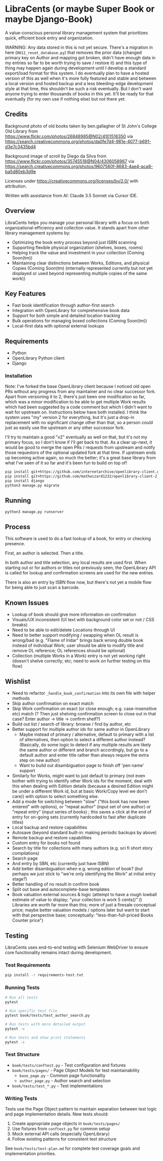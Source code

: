 # LibraCents (or maybe Super Book or maybe Django-Book)
A value-conscious personal library management system that prioritizes quick, efficient book entry and organization.

WARNING: Any data stored in this is not yet secure. There's a migration in here (`0012_reset_database.py`) that removes the prior data  (changed primary key on Author and mapping got broken, didn't have enough data in my entries so far to be worth trying to save / restore it) and this type of thing may happen again during development until I develop a standard export/load format for this system. I do eventually plan to have a hosted version of this as well when it's more fully featured and stable and between a local version and hosted backup and a less bleeding-edge development style at that time, this shouldn't be such a risk eventually. But I don't want anyone trying to enter thousands of books in this yet. It'll be ready for that eventually (for my own use if nothing else) but not there yet.

## Credits

Background photo of old books taken by ben.gallagher of St John's College Old Library from https://www.flickr.com/photos/26848985@N02/4101516350 via https://search.creativecommons.org/photos/da0fe7d4-981e-4077-b691-d3e7c3435bd4

Background image of scroll by Diego da Silva from https://www.flickr.com/photos/35745518@N04/4306058967 via https://search.creativecommons.org/photos/9607560f-8683-4ae4-aca8-ba5d80eb3d9e

Licenses under https://creativecommons.org/licenses/by/2.0/ with attribution.

Written with assistance from AI: Claude 3.5 Sonnet via Cursor IDE.

## Overview
LibraCents helps you manage your personal library with a focus on both organizational efficiency and collection value. It stands apart from other library management systems by:

- Optimizing the book entry process beyond just ISBN scanning
- Supporting flexible physical organization (shelves, boxes, rooms)
- Helping track the value and investment in your collection (Coming Soon(tm))
- Maintaining clear distinctions between Works, Editions, and physical Copies (Coming Soon(tm) (internally represented currently but not yet displayed or used beyond representing multiple copies of the same work))

## Key Features
- Fast book identification through author-first search
- Integration with OpenLibrary for comprehensive book data
- Support for both simple and detailed location tracking
- Bulk operations for managing boxed collections (Coming Soon(tm))
- Local-first data with optional external lookups

## Requirements
- Python
- OpenLibrary Python client
- Django

### Installation

Note: I've forked the base OpenLibrary client because I noticed old open PRs without any progress from any maintainer and no clear successor fork. Apart from versioning it to 2, there's just been one modification so far, which was a minor modification to be able to get multiple Work results which had been suggested by a code comment but which I didn't want to wait for upstream on. Instructions below have both installed. I think the system uses "my" version 2 for everything, but it's just a drop-in replacement with no significant change other than that, so a person could just as easily use the upstream or any other successor fork.

I'll try to maintain a good "v2" eventually as well on that, but it's not my primary focus, so I don't know if I'll get back to that. As a clear up-next, it would be good to merge the open PRs / requests from upstream and notify those requestors of the optional updated fork at that time. If upstream ends up becoming active again, so much the better; it's a great base library from what I've seen of it so far and it's been fun to build on top of!

```bash
pip install git+https://github.com/internetarchive/openlibrary-client.git
pip install git+https://github.com/mathwizard1232/openlibrary-client-2.git
pip install django
python3 manage.py migrate
```

## Running
```bash
python3 manage.py runserver
```

## Process
This software is used to do a fast lookup of a book, for entry or checking presence.

First, an author is selected. Then a title.

In both author and title selection, any local results are used first. When starting out or for authors or titles
not previously seen, the OpenLibrary API is called for lookup and confirmation screens are used for the new entries.

There is also an entry by ISBN flow now, but there's not yet a mobile flow for being able to just scan a barcode.

## Known Issues
* Lookup of book should give more information on confirmation
* Visuals/UX inconsistent (UI text with background color set or not / CSS breaks)
* Need to be able to edit/delete Locations through UI
* Need to better support modifying / swapping when OL result is wrong/bad (e.g. "Flame of Iridar" brings back wrong double book instead of individual Work; user should be able to modify title and remove OL reference; OL references should be optional)
* Collection (multiple Works in a Work) entry is not yet working right (doesn't shelve correctly; etc; need to work on further testing on this flow)

## Wishlist
* Need to refactor `_handle_book_confirmation` into its own file with helper methods
* Skip author confirmation on exact match
* Skip Work confirmation on exact (or close enough; e.g. case-insensitive etc) match (? Then just shelving confirmation screen to close out in that case? Enter author -> title -> confirm shelf?)
* Build out list / search of library: browse / find by author, etc
* Better support for multiple author ids for same author in OpenLibrary
  * Maybe instead of primary / alternative, default to primary with a list of alternatives, then option to select a different author instead? (Basically, do some logic to detect if any multiple results are likely the same author or different and branch accordingly, but go to a default author and enter title rather than always require the extra step on new author)
  * Want to build out disambiguation page to finish off 'pen name' support
* Similarly for Works, might want to just default to primary (not even bother with trying to identify other Work ids for the moment; deal with this when dealing with Edition details (because a desired Edition might be under a different Work id, but at basic Work/Copy level we don't care)) with option to select something else.
* Add a mode for switching between "slow" ("this book has now been entered" with options), or "repeat author" (input set of one author) or "repeat entry" (input series of books) ; this saves a click at the end of entry for on-going sets (currently hardcoded to fast after duplicate titles)
* Local backup and restore capabilities
* Autosave (beyond standard built-in: making periodic backups by above)
* Remote backup and restore capabilities
* Custom entry for books not found
* Search by title for collections with many authors (e.g. sci fi short story compilations)
* Search page
* And entry by SBN, etc (currently just have ISBN)
* Add better disambiguation when e.g. wrong edition of book? (but perhaps we just stick to "we're only identifying the Work" at initial entry stage?)
* Better handling of no result in confirm book
* Split out base and autocomplete-base templates
* Book valuation external sources & logic (attempt to have a rough lowball estimate of value to display; "your collection is work 5 cents(*)" (*) Libraries are worth far more than this; more of just a firesale conceptual price; maybe better valuation models / options later but want to start with that perspective base; conceptually: "less-than-full-priced Books Counter price")

## Testing
LibraCents uses end-to-end testing with Selenium WebDriver to ensure core functionality remains intact during development.

### Test Requirements
```bash
pip install -r requirements-test.txt
```

### Running Tests
```bash
# Run all tests
pytest

# Run specific test file
pytest book/tests/test_author_search.py

# Run tests with more detailed output
pytest -v

# Run tests and show print statements
pytest -s
```

### Test Structure
- `book/tests/conftest.py` - Test configuration and fixtures
- `book/tests/pages/` - Page Object Models for test maintainability
  - `base_page.py` - Common page functionality
  - `author_page.py` - Author search and selection
- `book/tests/test_*.py` - Test implementations

### Writing Tests
Tests use the Page Object pattern to maintain separation between test logic and page implementation details. New tests should:
1. Create appropriate page objects in `book/tests/pages/`
2. Use fixtures from `conftest.py` for common setup
3. Mock external API calls (especially OpenLibrary)
4. Follow existing patterns for consistent test structure

See `book/tests/test-plan.md` for complete test coverage goals and implementation priorities.